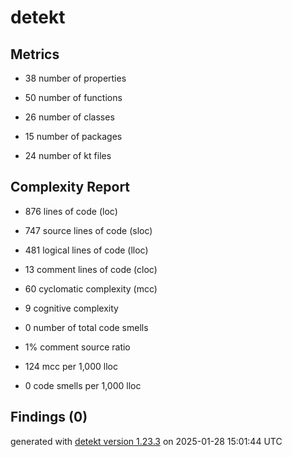 # detekt

## Metrics

* 38 number of properties

* 50 number of functions

* 26 number of classes

* 15 number of packages

* 24 number of kt files

## Complexity Report

* 876 lines of code (loc)

* 747 source lines of code (sloc)

* 481 logical lines of code (lloc)

* 13 comment lines of code (cloc)

* 60 cyclomatic complexity (mcc)

* 9 cognitive complexity

* 0 number of total code smells

* 1% comment source ratio

* 124 mcc per 1,000 lloc

* 0 code smells per 1,000 lloc

## Findings (0)

generated with [detekt version 1.23.3](https://detekt.dev/) on 2025-01-28 15:01:44 UTC
